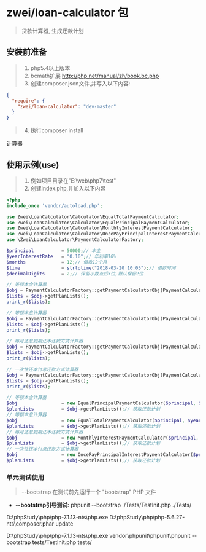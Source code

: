 # zwei/loan-calculator 包

> 贷款计算器, 生成还款计划


## 安装前准备
> 1. php5.4以上版本
> 2. bcmath扩展 http://php.net/manual/zh/book.bc.php
> 3. 创建composer.json文件,并写入以下内容:

```json
{
  "require": {
    "zwei/loan-calculator": "dev-master"
  }
}
```
> 4. 执行composer install

计算器
## 使用示例(use)
> 1. 例如项目目录在"E:\web\php7\test"
> 2. 创建index.php,并加入以下内容

```php
<?php
include_once 'vendor/autoload.php';

use Zwei\LoanCalculator\Calculator\EqualTotalPaymentCalculator;
use Zwei\LoanCalculator\Calculator\EqualPrincipalPaymentCalculator;
use Zwei\LoanCalculator\Calculator\MonthlyInterestPaymentCalculator;
use Zwei\LoanCalculator\Calculator\OncePayPrincipalInterestPaymentCalculator;
use \Zwei\LoanCalculator\PaymentCalculatorFactory;

$principal          = 50000;// 本金
$yearInterestRate   = "0.10";// 年利率10%
$months             = 12;// 借款12个月
$time               = strtotime("2018-03-20 10:05");// 借款时间
$decimalDigits      = 2;// 保留小数点后3位,默认保留2位

// 等额本金计算器
$obj = PaymentCalculatorFactory::getPaymentCalculatorObj(PaymentCalculatorFactory::TYPE_EQUAL_PRINCIPAL, $principal, $yearInterestRate, $month, 0);
$lists = $obj->getPlanLists();
print_r($lists);

// 等额本息计算器
$obj = PaymentCalculatorFactory::getPaymentCalculatorObj(PaymentCalculatorFactory::TYPE_EQUAL_TOTAL_PAYMENT, $principal, $yearInterestRate, $month, 0);
$lists = $obj->getPlanLists();
print_r($lists);

// 每月还息到期还本还款方式计算器
$obj = PaymentCalculatorFactory::getPaymentCalculatorObj(PaymentCalculatorFactory::TYPE_MONTHLY_INTEREST, $principal, $yearInterestRate, $month, 0);
$lists = $obj->getPlanLists();
print_r($lists);

// 一次性还本付息还款方式计算器
$obj = PaymentCalculatorFactory::getPaymentCalculatorObj(PaymentCalculatorFactory::TYPE_ONCE_PAY_PRINCIPAL_INTEREST, $principal, $yearInterestRate, $month, 0);
$lists = $obj->getPlanLists();
print_r($lists);

// 等额本金计算器
$obj                = new EqualPrincipalPaymentCalculator($principal, $yearInterestRate, $months, $time, $decimalDigits);
$planLists          = $obj->getPlanLists();// 获取还款计划
// 等额本息计算器
$obj                = new EqualTotalPaymentCalculator($principal, $yearInterestRate, $months, $time, $decimalDigits);
$planLists          = $obj->getPlanLists();// 获取还款计划
// 每月还息到期还本还款方式计算器
$obj                = new MonthlyInterestPaymentCalculator($principal, $yearInterestRate, $months, $time, $decimalDigits);
$planLists          = $obj->getPlanLists();// 获取还款计划
// 一次性还本付息还款方式计算器
$obj                = new OncePayPrincipalInterestPaymentCalculator($principal, $yearInterestRate, $months, $time, $decimalDigits);
$planLists          = $obj->getPlanLists();// 获取还款计划
```

### 单元测试使用
> --bootstrap 在测试前先运行一个 "bootstrap" PHP 文件
* **--bootstrap引导测试:** phpunit --bootstrap ./Tests/TestInit.php ./Tests/

D:\phpStudy\php\php-7.1.13-nts\php.exe D:\phpStudy\php\php-5.6.27-nts\composer.phar update

D:\phpStudy\php\php-7.1.13-nts\php.exe vendor\phpunit\phpunit\phpunit --bootstrap tests/TestInit.php tests/

